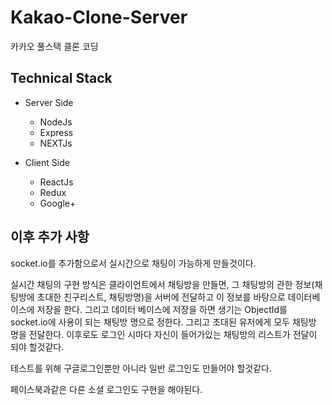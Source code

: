 # Kakao-Clone-Server

카카오 풀스택 클론 코딩

## Technical Stack

-   Server Side

    -   NodeJs
    -   Express
    -   NEXTJs

-   Client Side
    -   ReactJs
    -   Redux
    -   Google+

## 이후 추가 사항

socket.io를 추가함으로서 실시간으로 채팅이 가능하게 만들것이다.

실시간 채팅의 구현 방식은 클라이언트에서 채팅방을 만들면, 그 채팅방의 관한 정보(채팅방에 초대한 친구리스트, 채팅방명)을 서버에 전달하고 이 정보를 바탕으로 데이터베이스에 저장을 한다. 그리고 데이터 베이스에 저장을 하면 생기는 ObjectId를 socket.io에 사용이 되는 채팅방 명으로 정한다. 그리고 초대된 유저에게 모두 채팅방 명을 전달한다. 이후로도 로그인 시마다 자신이 들어가있는 채팅방의 리스트가 전달이 되야 할것같다.

테스트를 위해 구글로그인뿐만 아니라 일반 로그인도 만들어야 할것같다.

페이스북과같은 다른 소셜 로그인도 구현을 해야된다.
